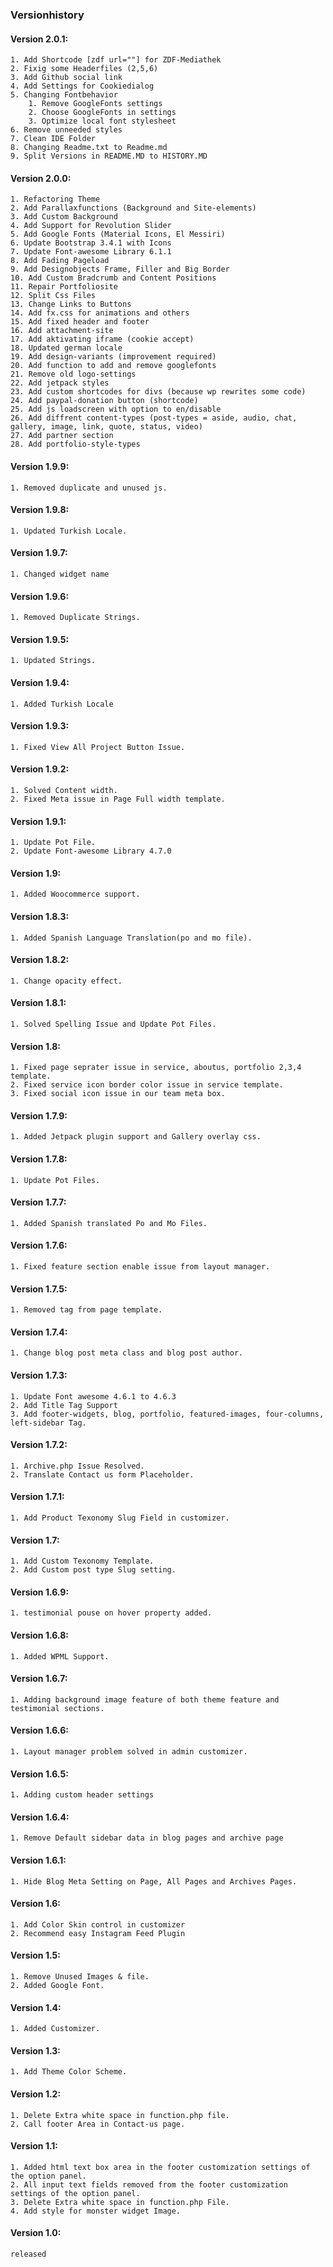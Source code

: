 ### Versionhistory

#### Version 2.0.1:
    1. Add Shortcode [zdf url=""] for ZDF-Mediathek
    2. Fixig some Headerfiles (2,5,6)
    3. Add Github social link
    4. Add Settings for Cookiedialog
    5. Changing Fontbehavior
        1. Remove GoogleFonts settings
        2. Choose GoogleFonts in settings
        3. Optimize local font stylesheet
    6. Remove unneeded styles
    7. Clean IDE Folder
    8. Changing Readme.txt to Readme.md
    9. Split Versions in README.MD to HISTORY.MD
#### Version 2.0.0:
    1. Refactoring Theme
    2. Add Parallaxfunctions (Background and Site-elements)
    3. Add Custom Background
    4. Add Support for Revolution Slider
    5. Add Google Fonts (Material Icons, El Messiri)
    6. Update Bootstrap 3.4.1 with Icons
    7. Update Font-awesome Library 6.1.1
    8. Add Fading Pageload
    9. Add Designobjects Frame, Filler and Big Border
    10. Add Custom Bradcrumb and Content Positions
    11. Repair Portfoliosite
    12. Split Css Files
    13. Change Links to Buttons
    14. Add fx.css for animations and others
    15. Add fixed header and footer
    16. Add attachment-site
    17. Add aktivating iframe (cookie accept)
    18. Updated german locale
    19. Add design-variants (improvement required)
    20. Add function to add and remove googlefonts
    21. Remove old logo-settings
    22. Add jetpack styles
    23. Add custom shortcodes for divs (because wp rewrites some code)
    24. Add paypal-donation button (shortcode)
    25. Add js loadscreen with option to en/disable
    26. Add diffrent content-types (post-types = aside, audio, chat, gallery, image, link, quote, status, video)
    27. Add partner section
    28. Add portfolio-style-types
#### Version 1.9.9:
    1. Removed duplicate and unused js.
#### Version 1.9.8:
    1. Updated Turkish Locale.
#### Version 1.9.7:
    1. Changed widget name
#### Version 1.9.6:
    1. Removed Duplicate Strings.
#### Version 1.9.5:
    1. Updated Strings.
#### Version 1.9.4:
    1. Added Turkish Locale
#### Version 1.9.3:
    1. Fixed View All Project Button Issue.
#### Version 1.9.2:
    1. Solved Content width.
    2. Fixed Meta issue in Page Full width template.
#### Version 1.9.1:
    1. Update Pot File.
    2. Update Font-awesome Library 4.7.0
#### Version 1.9:
    1. Added Woocommerce support.
#### Version 1.8.3:
    1. Added Spanish Language Translation(po and mo file).
#### Version 1.8.2:
    1. Change opacity effect.
#### Version 1.8.1:
    1. Solved Spelling Issue and Update Pot Files.
#### Version 1.8:
    1. Fixed page seprater issue in service, aboutus, portfolio 2,3,4 template.
    2. Fixed service icon border color issue in service template.
    3. Fixed social icon issue in our team meta box.
#### Version 1.7.9:
    1. Added Jetpack plugin support and Gallery overlay css.
#### Version 1.7.8:
    1. Update Pot Files.
#### Version 1.7.7:
    1. Added Spanish translated Po and Mo Files.
#### Version 1.7.6:
    1. Fixed feature section enable issue from layout manager.
#### Version 1.7.5:
    1. Removed tag from page template.
#### Version 1.7.4:
    1. Change blog post meta class and blog post author.
#### Version 1.7.3:
    1. Update Font awesome 4.6.1 to 4.6.3
    2. Add Title Tag Support
    3. Add footer-widgets, blog, portfolio, featured-images, four-columns, left-sidebar Tag.
#### Version 1.7.2:
    1. Archive.php Issue Resolved.
    2. Translate Contact us form Placeholder.
#### Version 1.7.1:
    1. Add Product Texonomy Slug Field in customizer.
#### Version 1.7:
    1. Add Custom Texonomy Template.
    2. Add Custom post type Slug setting.
#### Version 1.6.9:
    1. testimonial pouse on hover property added.
#### Version 1.6.8:
    1. Added WPML Support.
#### Version 1.6.7:
    1. Adding background image feature of both theme feature and testimonial sections.
#### Version 1.6.6:
    1. Layout manager problem solved in admin customizer.
#### Version 1.6.5:
    1. Adding custom header settings 
#### Version 1.6.4:
    1. Remove Default sidebar data in blog pages and archive page 
#### Version 1.6.1:
    1. Hide Blog Meta Setting on Page, All Pages and Archives Pages.
#### Version 1.6:
    1. Add Color Skin control in customizer
    2. Recommend easy Instagram Feed Plugin
#### Version 1.5:
    1. Remove Unused Images & file.
    2. Added Google Font.
#### Version 1.4:
    1. Added Customizer.
#### Version 1.3:
    1. Add Theme Color Scheme.
#### Version 1.2:
    1. Delete Extra white space in function.php file.
    2. Call footer Area in Contact-us page.
#### Version 1.1:
    1. Added html text box area in the footer customization settings of the option panel.
    2. All input text fields removed from the footer customization settings of the option panel.
    3. Delete Extra white space in function.php File.
    4. Add style for monster widget Image.
#### Version 1.0:
    released
